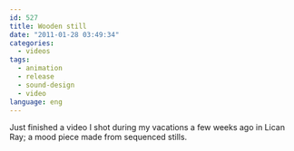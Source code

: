 ```yaml
---
id: 527
title: Wooden still
date: "2011-01-28 03:49:34"
categories:
  - videos
tags:
  - animation
  - release
  - sound-design
  - video
language: eng
---
```


<video-embed service="vimeo" id="19267207" width="500" height="281" />

Just finished a video I shot during my vacations a few weeks ago in Lican Ray; a mood piece made from sequenced stills.
